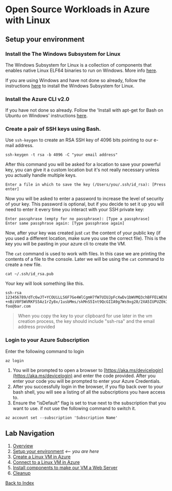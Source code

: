 # Open Source Workloads in Azure with Linux
## Setup your environment

### Install the The Windows Subsystem for Linux

The Windows Subsystem for Linux is a collection of components that enables native Linux ELF64 binaries to run on Windows. More info [here](https://blogs.msdn.microsoft.com/wsl/2016/04/22/windows-subsystem-for-linux-overview/).

If you are using Windows and have not done so already, follow the instructions [here](https://msdn.microsoft.com/en-us/commandline/wsl/install_guide) to install the Windows Subsystem for Linux. 

### Install the Azure CLI v2.0

If you have not done so already. Follow the 'Install with apt-get for Bash on Ubuntu on Windows' instructions [here](https://docs.microsoft.com/en-us/cli/azure/install-azure-cli?view=azure-cli-latest#install-on-windows).

### Create a pair of SSH keys using Bash.

Use `ssh-keygen` to create an RSA SSH key of 4096 bits pointing to our e-mail address.

```
ssh-keygen -t rsa -b 4096 -C "your email address"
```

After this command you will be asked for a location to save your powerful key, you can give it a custom location but it's not really necessary unless you actually handle multiple keys.

```
Enter a file in which to save the key (/Users/you/.ssh/id_rsa): [Press enter]
```

Now you will be asked to enter a password to increase the level of security of your key. This password is optional, but if you decide to set it up you will need to enter it every time you interact with your SSH private key:

```
Enter passphrase (empty for no passphrase): [Type a passphrase]
Enter same passphrase again: [Type passphrase again]
```

Now, after your key was created just `cat` the content of your public key (if you used a different location, make sure you use the correct file). This is the key you will be pasting in your azure cli to create the VM. 

The `cat` command is used to work with files. In this case we are printing the contents of a file to the console. Later we will be using the `cat` command to create a new file.

```
cat ~/.ssh/id_rsa.pub
```

Your key will look something like this. 

```
ssh-rsa 123456789/dTc6wJT+YCOUiLLS6F7Ge4WlCgmH7fW7UIUJpFcXwDv1bWVMQ3chBFFELWEhEjCqX7HAVoSjEF8oAwM0Ik5p6y66J420eeOGBLHkyV    +nBiV0F5WVRKFS5Az1rZy8x/1usbMms/skMnS5Int9QcGIIA9g7Ws9xg28/2XA5IUPUZ0kIKbuSv7bAIqrHaH7WXzUeLeOjUIeW34d9WO52kNqiITjyW1D7kThXKtgS9Y5TEie5MuP8plzz+mBID59EFmdEhBK7QquuT6axXXXXXXXXXXXXXZ1rvoysOHxhDvzVWRuc623pV8PPjiBHiu1Y1T foo@bar.com
```

> When you copy the key to your clipboard for use later in the vm creation process, the key should include "ssh-rsa" and the email address provided

### Login to your Azure Subscription

Enter the following command to login

```
az login
```

1. You will be prompted to open a browser to [https://aka.ms/devicelogin](https://aka.ms/devicelogin) and enter the code provided. After you enter your code you will be prompted to enter your Azure Credentials. 
1. After you successfully login in the browser, if you flip back over to your bash shell, you will see a listing of all the subscriptions you have access to.
1. Ensure the "isDefault" flag is set to true next to the subscription that you want to use. if not use the following command to switch it. 

```
az account set --subscription 'Subscription Name'
```

## Lab Navigation
1. [Overview](./)
1. [Setup your environment](./step01.html) *<-- you are here*
1. [Create a Linux VM in Azure](./step02.html)
1. [Connect to a Linux VM in Azure](./step03.html)
1. [Install components to make our VM a Web Server](./step04.html)
1. [Cleanup](./step05.html)

[Back to Index](../../index.html)        